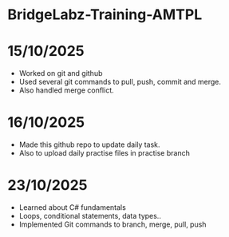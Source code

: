 # BridgeLabz-Training-AMTPL

# 15/10/2025

- Worked on git and github
- Used several git commands to pull, push, commit and merge.
- Also handled merge conflict.

# 16/10/2025

- Made this github repo to update daily task.
- Also to upload daily practise files in practise branch

# 23/10/2025

- Learned about C# fundamentals
- Loops, conditional statements, data types..
- Implemented Git commands to branch, merge, pull, push 

  
